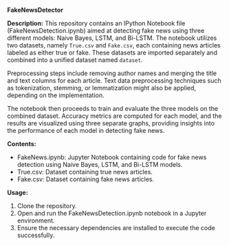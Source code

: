 **FakeNewsDetector** 

**Description:**
This repository contains an IPython Notebook file (FakeNewsDetection.ipynb) aimed at detecting fake news using three different models: Naive Bayes, LSTM, and Bi-LSTM. The notebook utilizes two datasets, namely `True.csv` and `Fake.csv`, each containing news articles labeled as either true or fake. These datasets are imported separately and combined into a unified dataset named `dataset`. 

Preprocessing steps include removing author names and merging the title and text columns for each article. Text data preprocessing techniques such as tokenization, stemming, or lemmatization might also be applied, depending on the implementation. 

The notebook then proceeds to train and evaluate the three models on the combined dataset. Accuracy metrics are computed for each model, and the results are visualized using three separate graphs, providing insights into the performance of each model in detecting fake news.

**Contents:**
- FakeNews.ipynb: Jupyter Notebook containing code for fake news detection using Naive Bayes, LSTM, and Bi-LSTM models.
- True.csv: Dataset containing true news articles.
- Fake.csv: Dataset containing fake news articles.

**Usage:**
1. Clone the repository.
2. Open and run the FakeNewsDetection.ipynb notebook in a Jupyter environment.
3. Ensure the necessary dependencies are installed to execute the code successfully.


